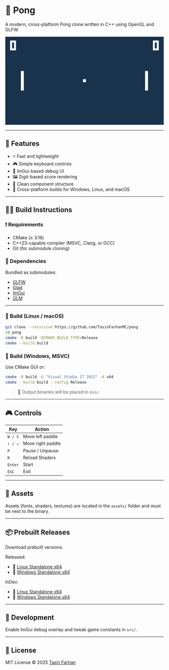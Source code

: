 # 🏓 Pong

A modern, cross-platform Pong clone written in C++ using OpenGL and GLFW.

![Screenshot](.github/screenshot.png)

---

## 🚀 Features

* ⚡ Fast and lightweight
* 🎮 Simple keyboard controls
* 🎨 ImGui-based debug UI
* 🖼️ Digit-based score rendering
* 🧹 Clean component structure
* 📆 Cross-platform builds for Windows, Linux, and macOS

---

## 👨‍🛠 Build Instructions

### ❗ Requirements

* CMake (≥ 3.16)
* C++23-capable compiler (MSVC, Clang, or GCC)
* Git (for submodule cloning)

### 📆 Dependencies

Bundled as submodules:

* [GLFW](https://github.com/glfw/glfw)
* [Glad](https://github.com/Dav1dde/glad)
* [ImGui](https://github.com/ocornut/imgui)
* [GLM](https://github.com/g-truc/glm)

---

### 🧰 Build (Linux / macOS)

```bash
git clone --recursive https://github.com/TasinFarhanMC/pong
cd pong
cmake -B build -DCMAKE_BUILD_TYPE=Release
cmake --build build
````

### 🧰 Build (Windows, MSVC)

Use CMake GUI or:

```bash
cmake -B build -G "Visual Studio 17 2022" -A x64
cmake --build build --config Release
```

> 📂 Output binaries will be placed in `bin/`.

---

## 🎮 Controls

| Key     | Action            |
| ------- | ----------------- |
| `W / S` | Move left paddle  |
| `↑ / ↓` | Move right paddle |
| `P`     | Pause / Unpause   |
| `R`     | Reload Shaders    |
| `Enter` | Start             |
| `ESC`   | Exit              |

---

## 📁 Assets

Assets (fonts, shaders, textures) are located in the `assets/` folder and must be next to the binary.

---

## 📦 Prebuilt Releases

Download prebuilt versions:

Released:

* 🔗 [Linux Standalone x64](https://nightly.link/TasinFarhanMC/pong/workflows/ci.yaml/release/binaries-ubuntu-latest-clang.zip)
* 🔗 [Windows Standalone x64](https://nightly.link/TasinFarhanMC/pong/workflows/ci.yaml/release/binaries-windows-latest-cl.zip)

InDev:

* 🔗 [Linux Standalone x64](https://nightly.link/TasinFarhanMC/pong/workflows/ci.yaml/main/binaries-ubuntu-latest-clang.zip)
* 🔗 [Windows Standalone x64](https://nightly.link/TasinFarhanMC/pong/workflows/ci.yaml/main/binaries-windows-latest-cl.zip)

---

## 🧪 Development

Enable ImGui debug overlay and tweak game constants in `src/`.

---

## 📄 License

MIT License © 2025 [Tasin Farhan](https://github.com/TasinFarhanMC)
